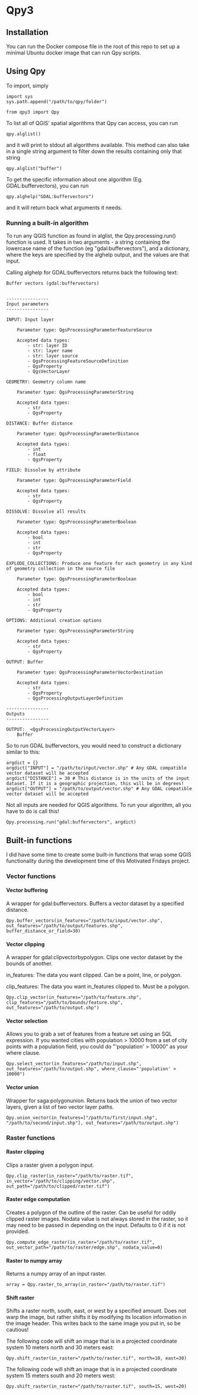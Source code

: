 # Qpy3


## Installation 

You can run the Docker compose file in the root of this repo to set up a minimal Ubuntu docker image that can run Qpy scripts. 


## Using Qpy 


To import, simply 

    import sys 
	sys.path.append("/path/to/qpy/folder")
	
	from qpy3 import Qpy 


To list all of QGIS' spatial algorithms that Qpy can access, you can run 


    qpy.alglist() 
	
	
and it will print to stdout all algorithms available. This method can also take in a single string argument to filter down the results containing only that string 


    qpy.alglist("buffer")
	

To get the specific information about one algorithm (Eg. GDAL:buffervectors), you can run 


    qpy.alghelp("GDAL:buffervectors") 
	
and it will return back what arguments it needs.

### Running a built-in algorithm 

To run any QGIS function as found in alglist, the Qpy.processing.run() function is used. It takes in two arguments - a string containing the lowercase name of the function (eg "gdal:buffervectors"), and a dictionary, where the keys are specified by the alghelp output, and the values are that input. 

Calling alghelp for GDAL:buffervectors returns back the following text:

    Buffer vectors (gdal:buffervectors)
    
    
    ----------------
    Input parameters
    ----------------
    
    INPUT: Input layer
    
    	Parameter type:	QgsProcessingParameterFeatureSource
    
    	Accepted data types:
    		- str: layer ID
    		- str: layer name
    		- str: layer source
    		- QgsProcessingFeatureSourceDefinition
    		- QgsProperty
    		- QgsVectorLayer
		
    GEOMETRY: Geometry column name

        Parameter type:	QgsProcessingParameterString

        Accepted data types:
            - str
            - QgsProperty

    DISTANCE: Buffer distance

        Parameter type:	QgsProcessingParameterDistance

        Accepted data types:
            - int
            - float
            - QgsProperty

    FIELD: Dissolve by attribute

        Parameter type:	QgsProcessingParameterField

        Accepted data types:
            - str
            - QgsProperty

    DISSOLVE: Dissolve all results

        Parameter type:	QgsProcessingParameterBoolean

        Accepted data types:
            - bool
            - int
            - str
            - QgsProperty

    EXPLODE_COLLECTIONS: Produce one feature for each geometry in any kind of geometry collection in the source file

        Parameter type:	QgsProcessingParameterBoolean

        Accepted data types:
            - bool
            - int
            - str
            - QgsProperty

    OPTIONS: Additional creation options

        Parameter type:	QgsProcessingParameterString

        Accepted data types:
            - str
            - QgsProperty

    OUTPUT: Buffer

        Parameter type:	QgsProcessingParameterVectorDestination

        Accepted data types:
            - str
            - QgsProperty
            - QgsProcessingOutputLayerDefinition

    ----------------
    Outputs
    ----------------

    OUTPUT:  <QgsProcessingOutputVectorLayer>
        Buffer
        
So to run GDAL buffervectors, you would need to construct a dictionary similar to this: 


    argdict = {}
    argdict["INPUT"] = "/path/to/input/vector.shp" # Any GDAL compatible vector dataset will be accepted 
    argdict["DISTANCE"] = 30 # This distance is in the units of the input dataset. If it is a geographic projection, this will be in degrees! 
    argdict["OUTPUT"] = "/path/to/output/vector.shp" # Any GDAL compatible vector dataset will be accepted 
    
    
Not all inputs are needed for QGIS algorithms. To run your algorithm, all you have to do is call this!

    Qpy.processing.run("gdal:buffervectors", argdict) 
    
    
    
## Built-in functions 

I did have some time to create some built-in functions that wrap some QGIS functionality during the development time of this Motivated Fridays project. 

### Vector functions
#### Vector buffering 

A wrapper for gdal:buffervectors. Buffers a vector dataset by a specified distance.

    Qpy.buffer_vectors(in_features="/path/to/input/vector.shp", out_features="/path/to/output/features.shp", buffer_distance_or_field=30)

#### Vector clipping

A wrapper for gdal:clipvectorbypolygon. Clips one vector dataset by the bounds of another.

in_features: The data you want clipped. Can be a point, line, or polygon.

clip_features: The data you want in_features clipped to. Must be a polygon.

    Qpy.clip_vector(in_features="/path/to/feature.shp", clip_features="/path/to/bounds/feature.shp", out_features="/path/to/output.shp")

#### Vector selection 

Allows you to grab a set of features from a feature set using an SQL expression. If you wanted cities with population > 10000 from a set of city points with a population field, you could do "'population' > 10000" as your where clause.

    Qpy.select_vector(in_features="/path/to/input.shp", out_features="/path/to/output.shp", where_clause="'population' > 10000")

#### Vector union 

Wrapper for saga:polygonunion. Returns back the union of two vector layers, given a list of two vector layer paths.

    Qpy.union_vector(in_features=["/path/to/first/input.shp", "/path/to/second/input.shp"], out_features="/path/to/output.shp")



### Raster functions 
#### Raster clipping 

Clips a raster given a polygon input. 

    Qpy.clip_raster(in_raster="/path/to/raster.tif", in_vector="/path/to/clipping/vector.shp", out_path="/path/to/clipped/raster.tif") 

#### Raster edge computation 

Creates a polygon of the outline of the raster. Can be useful for oddly clipped raster images. Nodata value is not always stored in the raster, so it may need to be passed in depending on the input. Defaults to 0 if it is not provided.

    Qpy.compute_edge_raster(in_raster="/path/to/raster.tif", out_vector_path="/path/to/raster/edge.shp", nodata_value=0)

#### Raster to numpy array 

Returns a numpy array of an input raster. 

    array = Qpy.raster_to_array(in_raster="/path/to/raster.tif")


#### Shift raster 

Shifts a raster north, south, east, or west by a specified amount. Does not warp the image, but rather shifts it by modifying its location information in the image header. This writes back to the same image you put in, so be cautious!

The following code will shift an image that is in a projected coordinate system 10 meters north and 30 meters east:

    Qpy.shift_raster(in_raster="/path/to/raster.tif", north=10, east=30)

The following code will shift an image that is in a projected coordinate system 15 meters south and 20 meters west:

    Qpy.shift_raster(in_raster="/path/to/raster.tif", south=15, west=20)
